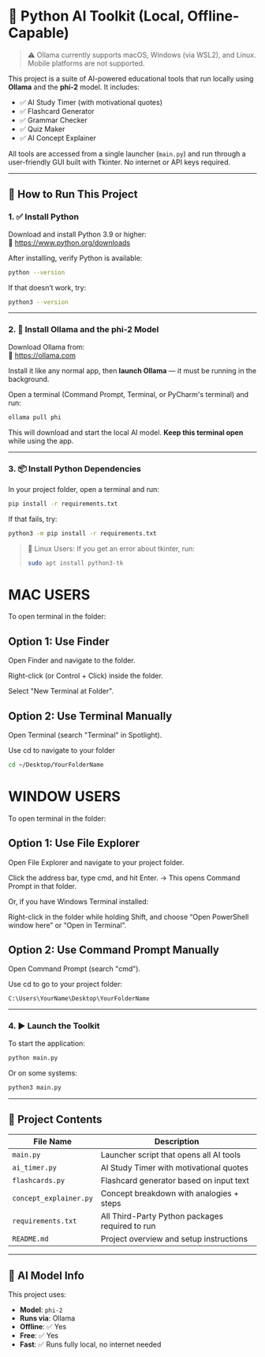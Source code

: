 # 🧠 Python AI Toolkit (Local, Offline-Capable)
 
 > ⚠️ Ollama currently supports macOS, Windows (via WSL2), and Linux. Mobile platforms are not supported.
 
 
 This project is a suite of AI-powered educational tools that run locally using **Ollama** and the **phi-2** model. It includes:
 
 - ✅ AI Study Timer (with motivational quotes)
 - ✅ Flashcard Generator
 - ✅ Grammar Checker
 - ✅ Quiz Maker
 - ✅ AI Concept Explainer
 
 All tools are accessed from a single launcher (`main.py`) and run through a user-friendly GUI built with Tkinter. No internet or API keys required.
 
 ---
 
 ## 🚀 How to Run This Project
 
 ### 1. ✅ Install Python
 
 Download and install Python 3.9 or higher:  
 🔗 https://www.python.org/downloads
 
 After installing, verify Python is available:
 
 ```bash
 python --version
 ```
 
 If that doesn’t work, try:
 
 ```bash
 python3 --version
 ```
 
 ---
 
 ### 2. 🧠 Install Ollama and the phi-2 Model
 
 Download Ollama from:  
 🔗 https://ollama.com
 
 Install it like any normal app, then **launch Ollama** — it must be running in the background.
 
 Open a terminal (Command Prompt, Terminal, or PyCharm's terminal) and run:
 
 ```bash
 ollama pull phi
 ```
 
 This will download and start the local AI model. **Keep this terminal open** while using the app.
 
 ---
 
 ### 3. 📦 Install Python Dependencies
 
 In your project folder, open a terminal and run:
 
 ```bash
 pip install -r requirements.txt
 ```
 
 If that fails, try:
 
 ```bash
 python3 -m pip install -r requirements.txt
 ```
 > 🐧 Linux Users: If you get an error about tkinter, run:
 > ```bash
 > sudo apt install python3-tk
 > ```
 
 # MAC USERS
 To open terminal in the folder:
 ## Option 1: Use Finder
 Open Finder and navigate to the folder.
 
 Right-click (or Control + Click) inside the folder.
 
 Select "New Terminal at Folder".
 
 ## Option 2: Use Terminal Manually
 Open Terminal (search "Terminal" in Spotlight).
 
 Use cd to navigate to your folder
 
 ```bash
 cd ~/Desktop/YourFolderName
 ```
 
 # WINDOW USERS
 To open terminal in the folder:
 ## Option 1: Use File Explorer
 Open File Explorer and navigate to your project folder.
 
 Click the address bar, type cmd, and hit Enter.
 → This opens Command Prompt in that folder.
 
 Or, if you have Windows Terminal installed:
 
 Right-click in the folder while holding Shift, and choose “Open PowerShell window here” or “Open in Terminal”.
 
 ## Option 2: Use Command Prompt Manually
 Open Command Prompt (search "cmd").
 
 Use cd to go to your project folder:
 
 ```cd
 C:\Users\YourName\Desktop\YourFolderName
 ```
 
 ---
 
 ### 4. ▶️ Launch the Toolkit
 
 To start the application:
 
 ```bash
 python main.py
 ```
 
 Or on some systems:
 
 ```bash
 python3 main.py
 ```
 
 ---
 
 ## 📁 Project Contents
 
 | File Name              | Description                                     |
 |------------------------|-------------------------------------------------|
 | `main.py`              | Launcher script that opens all AI tools         |
 | `ai_timer.py`          | AI Study Timer with motivational quotes         |
 | `flashcards.py`        | Flashcard generator based on input text         |
 | `concept_explainer.py` | Concept breakdown with analogies + steps        |
 | `requirements.txt`     | All Third-Party Python packages required to run |
 | `README.md`            | Project overview and setup instructions         |
 
 ---
 
 ## 🧠 AI Model Info
 
 This project uses:
 
 - **Model**: `phi-2`
 - **Runs via**: Ollama
 - **Offline**: ✅ Yes
 - **Free**: ✅ Yes
 - **Fast**: ✅ Runs fully local, no internet needed